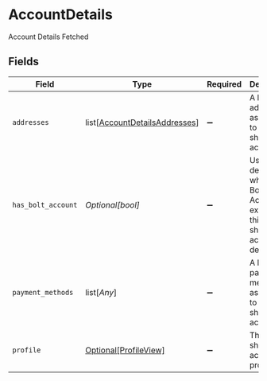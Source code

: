 # AccountDetails

Account Details Fetched


## Fields

| Field                                                                                | Type                                                                                 | Required                                                                             | Description                                                                          |
| ------------------------------------------------------------------------------------ | ------------------------------------------------------------------------------------ | ------------------------------------------------------------------------------------ | ------------------------------------------------------------------------------------ |
| `addresses`                                                                          | list[[AccountDetailsAddresses](../../models/shared/accountdetailsaddresses.md)]      | :heavy_minus_sign:                                                                   | A list of all addresses associated to the shopper's account.                         |
| `has_bolt_account`                                                                   | *Optional[bool]*                                                                     | :heavy_minus_sign:                                                                   | Used to determine whether a Bolt Account exists with this shopper's account details. |
| `payment_methods`                                                                    | list[*Any*]                                                                          | :heavy_minus_sign:                                                                   | A list of all payment methods associated to the shopper's account.                   |
| `profile`                                                                            | [Optional[ProfileView]](../../models/shared/profileview.md)                          | :heavy_minus_sign:                                                                   | The shopper's account profile.                                                       |